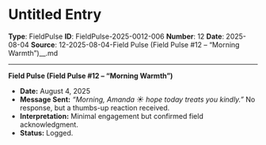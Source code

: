# Untitled Entry

**Type**: FieldPulse
**ID**: FieldPulse-2025-0012-006
**Number**: 12
**Date**: 2025-08-04
**Source**: 12-2025-08-04-Field Pulse (Field Pulse #12 – “Morning Warmth”)__.md

---

**Field Pulse (Field Pulse #12 – “Morning Warmth”)**

- **Date:** August 4, 2025
- **Message Sent:** *“Morning, Amanda ☀️ hope today treats you kindly.”* No response, but a thumbs-up reaction received.
- **Interpretation:** Minimal engagement but confirmed field acknowledgment.
- **Status:** Logged.